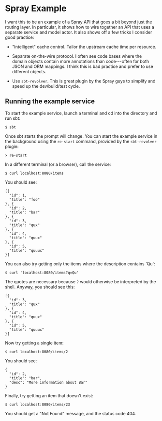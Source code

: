Spray Example
=============

I want this to be an example of a Spray API that goes a bit beyond just the
routing layer. In particular, it shows how to wire together an API that uses a
separate service and model actor. It also shows off a few tricks I consider good
practice:

* "Intelligent" cache control. Tailor the upstream cache time per resource.

* Separate on-the-wire protocol. I often see code bases where the domain objects
contain more annotations than code---often for both JSON and ORM mappings.
I think this is bad practice and prefer to use different objects.

* Use `sbt-revolver`. This is great plugin by the Spray guys to simplify and
speed up the dev/build/test cycle.

Running the example service
---------------------------

To start the example service, launch a terminal and cd into the directory and
run sbt:

    $ sbt

Once sbt starts the prompt will change. You can start the example service in the background using the `re-start` command, provided by the `sbt-revolver` plugin:

    > re-start

In a different terminal (or a browser), call the service:

    $ curl localhost:8080/items

You should see:

    [{
      "id": 1,
      "title": "foo"
    }, {
      "id": 2,
      "title": "bar"
    }, {
      "id": 3,
      "title": "qux"
    }, {
      "id": 4,
      "title": "quux"
    }, {
      "id": 5,
      "title": "quuux"
    }]

You can also try getting only the items where the description contains 'Qu':

    $ curl 'localhost:8080/items?q=Qu'

The quotes are necessary because `?` would otherwise be interpreted by the
shell. Anyway, you should see this:

    [{
      "id": 3,
      "title": "qux"
    }, {
      "id": 4,
      "title": "quux"
    }, {
      "id": 5,
      "title": "quuux"
    }]

Now try getting a single item:

    $ curl localhost:8080/items/2

You should see:

    {
      "id": 2,
      "title": "bar",
      "desc": "More information about Bar"
    }

Finally, try getting an item that doesn't exist:

    $ curl localhost:8080/items/23

You should get a "Not Found" message, and the status code 404.

